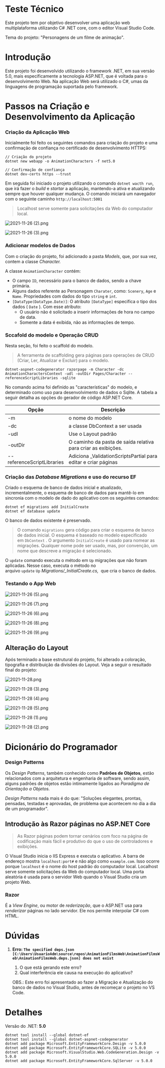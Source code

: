# Teste Técnico

Este projeto tem por objetivo desenvolver uma aplicação web multiplataforma utilizando C# .NET core, com o editor Visual Studio Code. 

Tema do projeto: "Personagens de um filme de animação".

# Introdução

Este projeto foi desenvolvido utilizando o framework .NET, em sua versão 5.0, mais especificamente a tecnologia ASP.NET, que é voltada para o desenvolvimento Web. Na aplicação Web será utilizado o C#, umas da linguagens de programação suportada pelo framework.

# Passos na Criação e Desenvolvimento da Aplicação

### Criação da Aplicação Web

Inicialmente foi feito os seguintes comandos para criação do projeto e uma confirmação de confiança no certificado de desenvolvimento HTTPS:

```vbnet
// Criação do projeto
dotnet new webapp -o AnimationCharacters -f net5.0

// Confirmação de confiança
dotnet dev-certs https --trust
```

Em seguida foi iniciado o projeto utilizando o comando `dotnet wacth run`, que irá fazer o *build* e *startar* a aplicação, mantendo-a ativa e atualizando sempre que houver qualquer mudança. O comando iniciará um navegador com o seguinte caminho `http://localhost:5001`

> Localhost serve somente para solicitações da Web do computador local.
> 

![2021-11-26 (2).png](README/2021-11-26_(2).png)

![2021-11-26 (3).png](README/2021-11-26_(3).png)

### Adicionar modelos de Dados

Com o criação do projeto, foi adicionado a pasta *Models*, que, por sua vez, contem a classe *Character.*

A classe `AnimationCharacter` contém:

- O campo `ID`, necessário para o banco de dados, sendo a chave primária.
- Alguns dados referente ao Personagem `Charater`, como: `Scenery`, `Age` e `Name`. Propriedades com dados do tipo `string` e `int`.
- `[DataType(DataType.Date)]`: O atributo `[DataType]` especifica o tipo dos dados ( `Date` ). Com esse atributo:
    - O usuário não é solicitado a inserir informações de hora no campo de data.
    - Somente a data é exibida, não as informações de tempo.

### Sccafold do modelo e Operação CRUD

Nesta seção, foi feito o scaffold do modelo. 

> A ferramenta de scaffolding gera páginas para operações de CRUD (Criar, Ler, Atualizar e Excluir) para o modelo.
> 

```vbnet
dotnet-aspnet-codegenerator razorpage -m Character -dc AnimationCharactersContext -udl -outDir Pages/Character --referenceScriptLibraries -sqlite
```

No comando acima foi definido as "características" do modelo, e determinado como uso para desenvolvimento de dados o Sqlite. A tabela a seguir detalha as opções do gerador de código ASP.NET Core.

| Opção | Descrição |
| --- | --- |
| -m | o nome do modelo |
| -dc | a classe DbContext a ser usada |
| -udl | Use o Layout padrão |
| -outDir | O caminho da pasta de saída relativa para criar as exibições. |
| --referenceScriptLibraries | Adiciona _ValidationScriptsPartial para editar e criar páginas |

### Criação das *Database Migrations* e uso do recurso EF

Criado o esquema de banco de dados inicial e atualizado, incrementalmente, o esquema de banco de dados para mantê-lo em sincronia com o modelo de dado do aplicativo com os seguintes comandos:

```vbnet
dotnet ef migrations add InitialCreate
dotnet ef database update
```

 O banco de dados existente é preservado.

> O comando `migrations` gera código para criar o esquema de banco de dados inicial. O esquema é baseado no modelo especificado em `DbContext` . O argumento `InitialCreate` é usado para nomear as migrações. Qualquer nome pode ser usado, mas, por convenção, um nome que descreve a migração é selecionado.

O `update` comando executa o método em `Up` migrações que não foram aplicadas. Nesse caso, executa o método no arquivo `update` `Up` *Migrations/_InitialCreate.cs, <time-stamp>* que cria o banco de dados.
> 

### Testando o App Web

![2021-11-26 (5).png](README/2021-11-26_(5).png)

![2021-11-26 (7).png](README/2021-11-26_(7).png)

![2021-11-26 (6).png](README/2021-11-26_(6).png)

![2021-11-26 (8).png](README/2021-11-26_(8).png)

![2021-11-26 (9).png](README/2021-11-26_(9).png)

## Alteração do Layout

Após terminado a base estrutural do projeto, foi alterado a coloração, tipografia e distribuição da divisões do Layout. Veja a seguir o resultado final do projeto:

![2021-11-28.png](README/2021-11-28.png)

![2021-11-28 (3).png](README/2021-11-28_(3).png)

![2021-11-28 (4).png](README/2021-11-28_(4).png)

![2021-11-28 (5).png](README/2021-11-28_(5).png)

![2021-11-28 (1).png](README/2021-11-28_(1).png)

![2021-11-28 (2).png](README/2021-11-28_(2).png)

# Dicionário do Programador

### Design Patterns

Os *Design Patterns*, também conhecido como **Padrões de Objetos**, estão relacionados com a arquitetura e engenharia de software, sendo assim, alguns padrões de objetos estão intimamente ligados ao *Paradigma de Orientação a Objetos.*

*Design Patterns* nada mais é do que: "Soluções elegantes, prontas, pensadas, testadas e aprovadas, de problema que acontecem no dia a dia de um programador".

## Introdução às Razor páginas no ASP.NET Core

> As Razor páginas podem tornar cenários com foco na página de codificação mais fácil e produtivo do que o uso de controladores e exibições.
> 

O Visual Studio inicia o IIS Express e executa o aplicativo. A barra de endereço mostra `localhost:port#` e não algo como `example.com`. Isso ocorre porque `localhost` é o nome do host padrão do computador local. Localhost serve somente solicitações da Web do computador local. Uma porta aleatória é usada para o servidor Web quando o Visual Studio cria um projeto Web.

### Razor

É a *View Engine*, ou motor de *rederização*, que o ASP.NET usa para *renderizar* páginas no lado servidor. Ele nos permite interpolar C# com HTML.

# Dúvidas

1. **Erro: `The specified deps.json [C:\Users\UsuarioAdm\source\repos\AnimationFilmsWeb\AnimationFilmsWeb\AnimationFilmsWeb.deps.json] does not exist`**
    1. O que está gerando este erro?
    2. Qual interferência ele causa na execução do aplicativo?
    
    OBS.: Este erro foi apresentado ao fazer a Migração e Atualização do banco de dados no Visual Studio, antes de recomeçar o projeto no VS Code.
    

# Detalhes

Versão do .NET: **5.0**

```vbnet
dotnet tool install --global dotnet-ef
dotnet tool install --global dotnet-aspnet-codegenerator
dotnet add package Microsoft.EntityFrameworkCore.Design -v 5.0.0
dotnet add package Microsoft.EntityFrameworkCore.SQLite -v 5.0.0
dotnet add package Microsoft.VisualStudio.Web.CodeGeneration.Design -v 5.0.0
dotnet add package Microsoft.EntityFrameworkCore.SqlServer -v 5.0.0
```